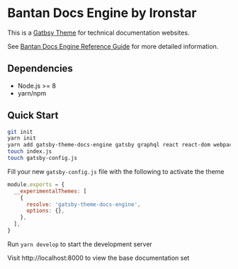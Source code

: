 # Bantan Docs Engine by Ironstar

This is a [Gatbsy Theme](https://www.gatsbyjs.org/docs/themes/) for technical documentation websites.

See [Bantan Docs Engine Reference Guide](https://bantan-docs-engine.ironstar.io) for more detailed information.

## Dependencies

- Node.js >= 8
- yarn/npm

## Quick Start

```sh
git init
yarn init
yarn add gatsby-theme-docs-engine gatsby graphql react react-dom webpack
touch index.js
touch gatsby-config.js
```

Fill your new `gatsby-config.js` file with the following to activate the theme

```js
module.exports = {
  __experimentalThemes: [
    {
      resolve: 'gatsby-theme-docs-engine',
      options: {},
    },
  ],
}
```

Run `yarn develop` to start the development server

Visit http://localhost:8000 to view the base documentation set
